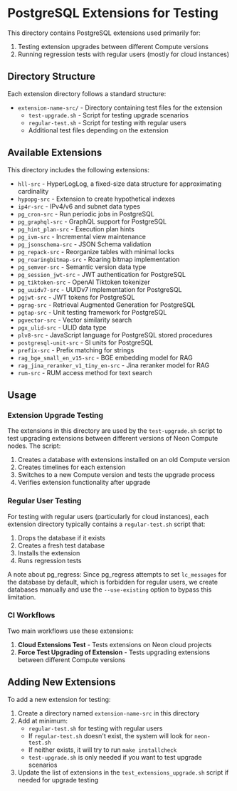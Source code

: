 # PostgreSQL Extensions for Testing

This directory contains PostgreSQL extensions used primarily for:
1. Testing extension upgrades between different Compute versions
2. Running regression tests with regular users (mostly for cloud instances)

## Directory Structure

Each extension directory follows a standard structure:

- `extension-name-src/` - Directory containing test files for the extension
  - `test-upgrade.sh` - Script for testing upgrade scenarios
  - `regular-test.sh` - Script for testing with regular users
  - Additional test files depending on the extension

## Available Extensions

This directory includes the following extensions:

- `hll-src` - HyperLogLog, a fixed-size data structure for approximating cardinality
- `hypopg-src` - Extension to create hypothetical indexes
- `ip4r-src` - IPv4/v6 and subnet data types
- `pg_cron-src` - Run periodic jobs in PostgreSQL
- `pg_graphql-src` - GraphQL support for PostgreSQL
- `pg_hint_plan-src` - Execution plan hints
- `pg_ivm-src` - Incremental view maintenance
- `pg_jsonschema-src` - JSON Schema validation
- `pg_repack-src` - Reorganize tables with minimal locks
- `pg_roaringbitmap-src` - Roaring bitmap implementation
- `pg_semver-src` - Semantic version data type
- `pg_session_jwt-src` - JWT authentication for PostgreSQL
- `pg_tiktoken-src` - OpenAI Tiktoken tokenizer
- `pg_uuidv7-src` - UUIDv7 implementation for PostgreSQL
- `pgjwt-src` - JWT tokens for PostgreSQL
- `pgrag-src` - Retrieval Augmented Generation for PostgreSQL
- `pgtap-src` - Unit testing framework for PostgreSQL
- `pgvector-src` - Vector similarity search
- `pgx_ulid-src` - ULID data type
- `plv8-src` - JavaScript language for PostgreSQL stored procedures
- `postgresql-unit-src` - SI units for PostgreSQL
- `prefix-src` - Prefix matching for strings
- `rag_bge_small_en_v15-src` - BGE embedding model for RAG
- `rag_jina_reranker_v1_tiny_en-src` - Jina reranker model for RAG
- `rum-src` - RUM access method for text search

## Usage

### Extension Upgrade Testing

The extensions in this directory are used by the `test-upgrade.sh` script to test upgrading extensions between different versions of Neon Compute nodes. The script:

1. Creates a database with extensions installed on an old Compute version
2. Creates timelines for each extension
3. Switches to a new Compute version and tests the upgrade process
4. Verifies extension functionality after upgrade

### Regular User Testing

For testing with regular users (particularly for cloud instances), each extension directory typically contains a `regular-test.sh` script that:

1. Drops the database if it exists
2. Creates a fresh test database
3. Installs the extension
4. Runs regression tests

A note about pg_regress: Since pg_regress attempts to set `lc_messages` for the database by default, which is forbidden for regular users, we create databases manually and use the `--use-existing` option to bypass this limitation.

### CI Workflows

Two main workflows use these extensions:

1. **Cloud Extensions Test** - Tests extensions on Neon cloud projects
2. **Force Test Upgrading of Extension** - Tests upgrading extensions between different Compute versions

## Adding New Extensions

To add a new extension for testing:

1. Create a directory named `extension-name-src` in this directory
2. Add at minimum:
   - `regular-test.sh` for testing with regular users
   - If `regular-test.sh` doesn't exist, the system will look for `neon-test.sh`
   - If neither exists, it will try to run `make installcheck`
   - `test-upgrade.sh` is only needed if you want to test upgrade scenarios
3. Update the list of extensions in the `test_extensions_upgrade.sh` script if needed for upgrade testing
